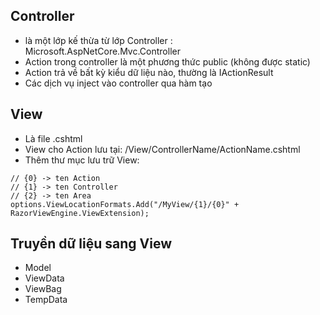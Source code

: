 ## Controller

- là một lớp kế thừa từ lớp Controller : Microsoft.AspNetCore.Mvc.Controller
- Action trong controller là một phương thức public (không được static)
- Action trả về bất kỳ kiểu dữ liệu nào, thường là IActionResult
- Các dịch vụ inject vào controller qua hàm tạo

## View

- Là file .cshtml
- View cho Action lưu tại: /View/ControllerName/ActionName.cshtml
- Thêm thư mục lưu trữ View:

```
// {0} -> ten Action
// {1} -> ten Controller
// {2} -> ten Area
options.ViewLocationFormats.Add("/MyView/{1}/{0}" + RazorViewEngine.ViewExtension);
```

## Truyền dữ liệu sang View

- Model
- ViewData
- ViewBag
- TempData

